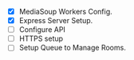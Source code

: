 - [x] MediaSoup Workers Config.
- [x] Express Server Setup.
- [ ] Configure API
- [ ] HTTPS setup
- [ ] Setup Queue to Manage Rooms.